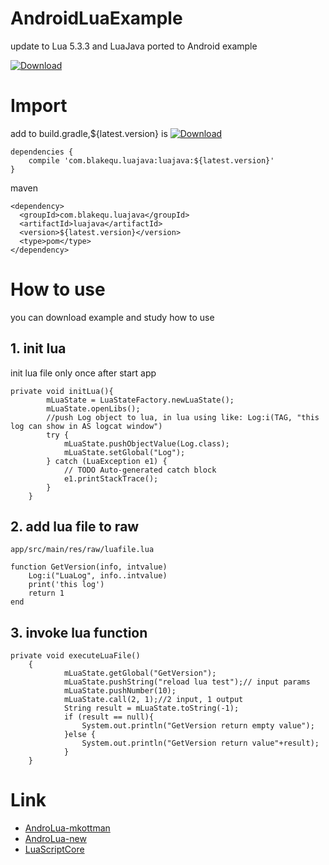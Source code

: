 # AndroidLuaExample
update to Lua 5.3.3 and LuaJava ported to Android example

[![Download][bintray_svg]][bintray_url]

# Import
add to build.gradle,${latest.version} is [![Download][bintray_svg]][bintray_url]
```
dependencies {
    compile 'com.blakequ.luajava:luajava:${latest.version}'
}
```
maven
```
<dependency>
  <groupId>com.blakequ.luajava</groupId>
  <artifactId>luajava</artifactId>
  <version>${latest.version}</version>
  <type>pom</type>
</dependency>
```


# How to use
you can download example and study how to use

## 1. init lua

init lua file only once after start app
```
private void initLua(){
        mLuaState = LuaStateFactory.newLuaState();
        mLuaState.openLibs();
        //push Log object to lua, in lua using like: Log:i(TAG, "this log can show in AS logcat window")
        try {
            mLuaState.pushObjectValue(Log.class);
            mLuaState.setGlobal("Log");
        } catch (LuaException e1) {
            // TODO Auto-generated catch block
            e1.printStackTrace();
        }
    }
```

## 2. add lua file to raw
```
app/src/main/res/raw/luafile.lua

function GetVersion(info, intvalue)
    Log:i("LuaLog", info..intvalue)
    print('this log')
    return 1
end
```

## 3. invoke lua function
```
private void executeLuaFile()
    {
            mLuaState.getGlobal("GetVersion");
            mLuaState.pushString("reload lua test");// input params
            mLuaState.pushNumber(10);
            mLuaState.call(2, 1);//2 input, 1 output
            String result = mLuaState.toString(-1);
            if (result == null){
                System.out.println("GetVersion return empty value");
            }else {
                System.out.println("GetVersion return value"+result);
            }
    }
```

# Link
- [AndroLua-mkottman](https://github.com/mkottman/AndroLua)
- [AndroLua-new](https://github.com/lendylongli/AndroLua)
- [LuaScriptCore](https://github.com/vimfung/LuaScriptCore)


[bintray_svg]: https://api.bintray.com/packages/haodynasty/maven/AndroidLua/images/download.svg
[bintray_url]: https://bintray.com/haodynasty/maven/AndroidLua/_latestVersion